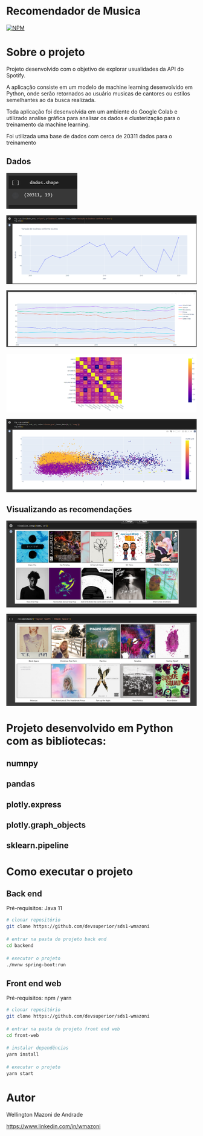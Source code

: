 # Recomendador de Musica
[![NPM](https://img.shields.io/npm/l/react)](https://github.com/eldercamposds/RecomendadorDeMusica/blob/main/LICENSE) 

# Sobre o projeto

Projeto desenvolvido com o objetivo de explorar usualidades da API do Spotify.

A aplicação consiste em um modelo de machine learning desenvolvido em Python, onde serão retornados ao usuário musicas de cantores ou estilos semelhantes ao da busca realizada.

Toda aplicação foi desenvolvida em um ambiente do Google Colab e utilizado analise gráfica para analisar os dados e clusterização para o treinamento da machine learning.

Foi utilizada uma base de dados com cerca de 20311 dados para o treinamento

## Dados
![Dados](https://github.com/eldercamposds/imagens/blob/main/imagem_2023-06-28_212807954.png) 

![Loudness](https://github.com/eldercamposds/imagens/blob/main/imagem_2023-06-28_212843664.png)

![Variações](https://github.com/eldercamposds/imagens/blob/main/imagem_2023-06-28_212857330.png)

![Matriz](https://github.com/eldercamposds/imagens/blob/main/imagem_2023-06-28_212910329.png)

![Disperção](https://github.com/eldercamposds/imagens/blob/main/imagem_2023-06-28_212931101.png)



## Visualizando as recomendações
![Print 1](https://github.com/eldercamposds/imagens/blob/main/imagem_2023-06-28_212947776.png)

![Print 2](https://github.com/eldercamposds/imagens/blob/main/imagem_2023-06-28_213002130.png)


# Projeto desenvolvido em Python com as bibliotecas:
## numnpy
## pandas
## plotly.express
## plotly.graph_objects
## sklearn.pipeline

# Como executar o projeto

## Back end
Pré-requisitos: Java 11

```bash
# clonar repositório
git clone https://github.com/devsuperior/sds1-wmazoni

# entrar na pasta do projeto back end
cd backend

# executar o projeto
./mvnw spring-boot:run
```

## Front end web
Pré-requisitos: npm / yarn

```bash
# clonar repositório
git clone https://github.com/devsuperior/sds1-wmazoni

# entrar na pasta do projeto front end web
cd front-web

# instalar dependências
yarn install

# executar o projeto
yarn start
```

# Autor

Wellington Mazoni de Andrade

https://www.linkedin.com/in/wmazoni
